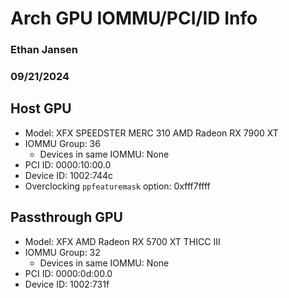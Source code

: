 # Arch GPU IOMMU/PCI/ID Info
### Ethan Jansen
### 09/21/2024

## Host GPU
* Model: XFX SPEEDSTER MERC 310 AMD Radeon RX 7900 XT
* IOMMU Group: 36
    * Devices in same IOMMU: None
* PCI ID: 0000:10:00.0
* Device ID: 1002:744c
* Overclocking `ppfeaturemask` option: 0xfff7ffff

## Passthrough GPU
* Model: XFX AMD Radeon RX 5700 XT THICC III
* IOMMU Group: 32
    * Devices in same IOMMU: None
* PCI ID: 0000:0d:00.0
* Device ID: 1002:731f
